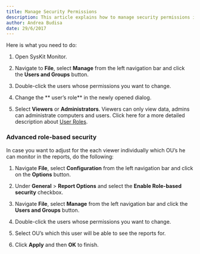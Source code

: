 ```yaml
---
title: Manage Security Permissions
description: This article explains how to manage security permissions in SysKit Monitor.
author: Andrea Budisa
date: 29/6/2017
---
```

Here is what you need to do:
1. Open SysKit Monitor.

1. Navigate to **File**, select **Manage** from the left navigation bar and click the **Users and Groups** button.

1. Double-click the users whose permissions you want to change.

1. Change the ** user’s role**  in the newly opened dialog.

1. Select **Viewers** or **Administrators**. Viewers can only view data, admins can administrate computers and users. Click here for a more detailed description about [User Roles](#internal/get-to-know-syskit-monitor/backstage-screen/manage-data-gathering).

### Advanced role-based security

In case you want to adjust for the each viewer individually which OU’s he can monitor in the reports, do the following:
1. Navigate **File**, select **Configuration** from the left navigation bar and click on the **Options** button.

1. Under **General** > **Report Options** and select the **Enable Role-based security** checkbox.

1. Navigate **File**, select **Manage** from the left navigation bar and click the **Users and Groups** button.

1. Double-click the users whose permissions you want to change.

1. Select OU’s which this user will be able to see the reports for.

1. Click **Apply** and then **OK** to finish.